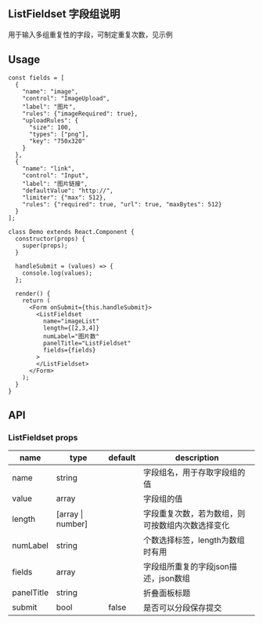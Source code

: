 ## ListFieldset 字段组说明
用于输入多组重复性的字段，可制定重复次数，见示例

## Usage
```
const fields = [
  {
    "name": "image",
    "control": "ImageUpload",
    "label": "图片",
    "rules": {"imageRequired": true},
    "uploadRules": {
      "size": 100,
      "types": ["png"],
      "key": "750x320"
    }
  },
  {
    "name": "link",
    "control": "Input",
    "label": "图片链接",
    "defaultValue": "http://",
    "limiter": {"max": 512},
    "rules": {"required": true, "url": true, "maxBytes": 512}
  }
];

class Demo extends React.Component {
  constructor(props) {
    super(props);
  }

  handleSubmit = (values) => {
    console.log(values);
  };

  render() {
    return (
      <Form onSubmit={this.handleSubmit}>
        <ListFieldset
          name="imageList"
          length={[2,3,4]}
          numLabel="图片数"
          panelTitle="ListFieldset"
          fields={fields}
        >
        </ListFieldset>
      </Form>
    );
  }
}
```

## API

### ListFieldset props
|name    | type   | default | description |
|--------|--------|---------|-------------|
|name | string |  | 字段组名，用于存取字段组的值 |
|value | array |  | 字段组的值 |
|length | [array &#124; number]  |  | 字段重复次数，若为数组，则可按数组内次数选择变化 |
|numLabel | string |  | 个数选择标签，length为数组时有用 |
|fields | array |  | 字段组所重复的字段json描述，json数组 |
|panelTitle | string |  | 折叠面板标题 |
|submit | bool | false | 是否可以分段保存提交 |